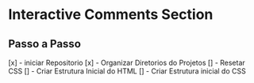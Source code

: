 # Interactive Comments Section


## Passo a Passo

[x] - iniciar Repositorio
[x] - Organizar Diretorios do Projetos
[] - Resetar CSS
[] - Criar Estrutura Inicial do HTML
[] - Criar Estrutura inicial do CSS
